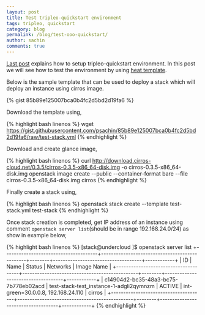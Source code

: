 ```yaml
---
layout: post
title: Test tripleo-quickstart environment
tags: tripleo, quickstart
category: blog
permalink: /blog/test-ooo-quickstart/
author: sachin
comments: true
---
```



[Last post](http://psachin.github.io/blog/ooo-quickstart/) explains
how to setup tripleo-quickstart environment. In this post we will see
how to test the environment by using [heat
template](https://docs.openstack.org/heat/latest/template_guide/hot_guide.html).

Below is the sample template that can be used to deploy a stack which
will deploy an instance using cirros image.


{% gist 85b89e125007bca0b4fc2d5bd2d19fa6 %}


Download the template using,

{% highlight bash linenos %}
wget https://gist.githubusercontent.com/psachin/85b89e125007bca0b4fc2d5bd2d19fa6/raw/test-stack.yml
{% endhighlight %}

Download and create glance image,

{% highlight bash linenos %}
curl http://download.cirros-cloud.net/0.3.5/cirros-0.3.5-x86_64-disk.img -o cirros-0.3.5-x86_64-disk.img
openstack image create --public --container-format bare --file cirros-0.3.5-x86_64-disk.img cirros
{% endhighlight %}

Finally create a stack using,

{% highlight bash linenos %}
openstack stack create --template test-stack.yml test-stack
{% endhighlight %}

Once stack creation is completed, get IP address of an instance using
comment `openstack server list`(should be in range 192.168.24.0/24)
as show in example below,

{% highlight bash linenos %}
[stack@undercloud ]$ openstack server list
+--------------------------------------+-----------------------------------------------+--------+------------------------------------+------------+
| ID                                   | Name                                          | Status | Networks                           | Image Name |
+--------------------------------------+-----------------------------------------------+--------+------------------------------------+------------+
| c14904d2-bc35-48a3-bc75-7b778eb02acd | test-stack-test_instance-1-adgli2qymnzm       | ACTIVE | int-green=30.0.0.8, 192.168.24.110 | cirros     |
+--------------------------------------+-----------------------------------------------+--------+------------------------------------+------------+
{% endhighlight %}

